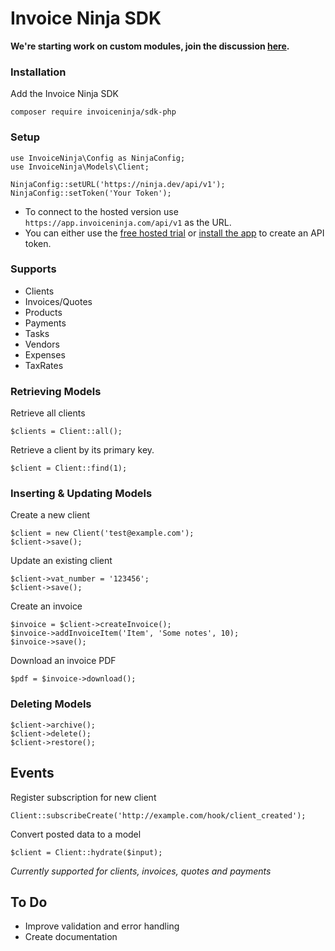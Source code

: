 # Invoice Ninja SDK

**We're starting work on custom modules, join the discussion [here](https://github.com/invoiceninja/invoiceninja/issues/1131).**

### Installation

Add the Invoice Ninja SDK

    composer require invoiceninja/sdk-php

### Setup

    use InvoiceNinja\Config as NinjaConfig;
    use InvoiceNinja\Models\Client;

    NinjaConfig::setURL('https://ninja.dev/api/v1');
    NinjaConfig::setToken('Your Token');

- To connect to the hosted version use `https://app.invoiceninja.com/api/v1` as the URL.
- You can either use the [free hosted trial](https://app.invoiceninja.com/invoice_now?sign_up=true&redirect_to=/settings/api_tokens) or [install the app](https://www.invoiceninja.com/self-host/) to create an API token.

### Supports

- Clients
- Invoices/Quotes
- Products
- Payments
- Tasks
- Vendors
- Expenses
- TaxRates

### Retrieving Models

Retrieve all clients

    $clients = Client::all();

Retrieve a client by its primary key.

    $client = Client::find(1);

### Inserting & Updating Models

Create a new client

    $client = new Client('test@example.com');
    $client->save();

Update an existing client

    $client->vat_number = '123456';
    $client->save();

Create an invoice

    $invoice = $client->createInvoice();
    $invoice->addInvoiceItem('Item', 'Some notes', 10);
    $invoice->save();

Download an invoice PDF

    $pdf = $invoice->download();

### Deleting Models

    $client->archive();
    $client->delete();
    $client->restore();

## Events

Register subscription for new client

    Client::subscribeCreate('http://example.com/hook/client_created');

Convert posted data to a model

    $client = Client::hydrate($input);

*Currently supported for clients, invoices, quotes and payments*

## To Do

- Improve validation and error handling
- Create documentation

